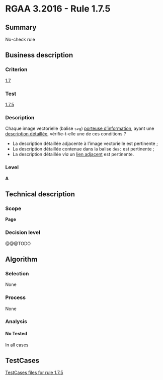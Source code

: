 # RGAA 3.2016 - Rule 1.7.5

## Summary
No-check rule


## Business description

### Criterion
[1.7](http://references.modernisation.gouv.fr/rgaa-accessibilite/criteres.html#crit-1-7)

### Test
[1.7.5](http://references.modernisation.gouv.fr/rgaa-accessibilite/criteres.html#test-1-7-5)

### Description
<div lang="fr">Chaque image vectorielle (balise <code lang="en">svg</code>) <a href="http://references.modernisation.gouv.fr/rgaa-accessibilite/glossaire.html#image-porteuse-dinformation">porteuse d&#x2019;information</a>, ayant une <a href="http://references.modernisation.gouv.fr/rgaa-accessibilite/glossaire.html#description-dtaille-image">description d&#xE9;taill&#xE9;e</a>, v&#xE9;rifie-t-elle une de ces conditions&nbsp;? <ul><li>La description d&#xE9;taill&#xE9;e adjacente &#xE0; l&#x2019;image vectorielle est pertinente&nbsp;;</li> <li>La description d&#xE9;taill&#xE9;e contenue dans la balise <code lang="en">desc</code> est pertinente&nbsp;;</li> <li>La description d&#xE9;taill&#xE9;e <i>via</i> un <a href="http://references.modernisation.gouv.fr/rgaa-accessibilite/glossaire.html#lien-adjacent">lien adjacent</a> est pertinente.</li> </ul></div>

### Level
**A**


## Technical description

### Scope
**Page**

### Decision level
@@@TODO


## Algorithm

### Selection
None

### Process
None

### Analysis

#### No Tested
In all cases


##  TestCases

[TestCases files for rule 1.7.5](https://github.com/Asqatasun/Asqatasun/tree/develop/rules/rules-rgaa3.2016/src/test/resources/testcases/rgaa32016/Rgaa32016Rule010705/)


